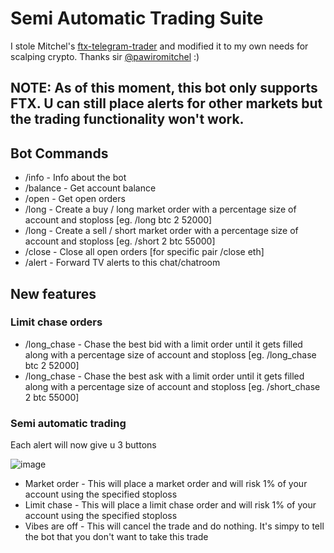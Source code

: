 # Semi Automatic Trading Suite
I stole Mitchel's [ftx-telegram-trader](https://github.com/pawiromitchel/ftx-telegram-trader) and modified it to my own needs for scalping crypto. Thanks sir [@pawiromitchel](https://github.com/pawiromitchel) :)

## NOTE: As of this moment, this bot only supports FTX. U can still place alerts for other markets but the trading functionality won't work.

## Bot Commands
- /info - Info about the bot
- /balance - Get account balance
- /open - Get open orders
- /long - Create a buy / long market order with a percentage size of account and stoploss [eg. /long btc 2 52000]
- /long - Create a sell / short market order with a percentage size of account and stoploss [eg. /short 2 btc 55000]
- /close - Close all open orders [for specific pair /close eth]
- /alert - Forward TV alerts to this chat/chatroom

## New features
### Limit chase orders
- /long_chase - Chase the best bid with a limit order until it gets filled along with a percentage size of account and stoploss [eg. /long_chase btc 2 52000]
- /long_chase - Chase the best ask with a limit order until it gets filled along with a percentage size of account and stoploss [eg. /short_chase 2 btc 55000]

### Semi automatic trading
Each alert will now give u 3 buttons

![image](https://user-images.githubusercontent.com/36887478/184653300-39403d91-dfcf-4971-98c7-2f77cbaf7bba.png)

- Market order - This will place a market order and will risk 1% of your account using the specified stoploss
- Limit chase - This will place a limit chase order and will risk 1% of your account using the specified stoploss
- Vibes are off - This will cancel the trade and do nothing. It's simpy to tell the bot that you don't want to take this trade
